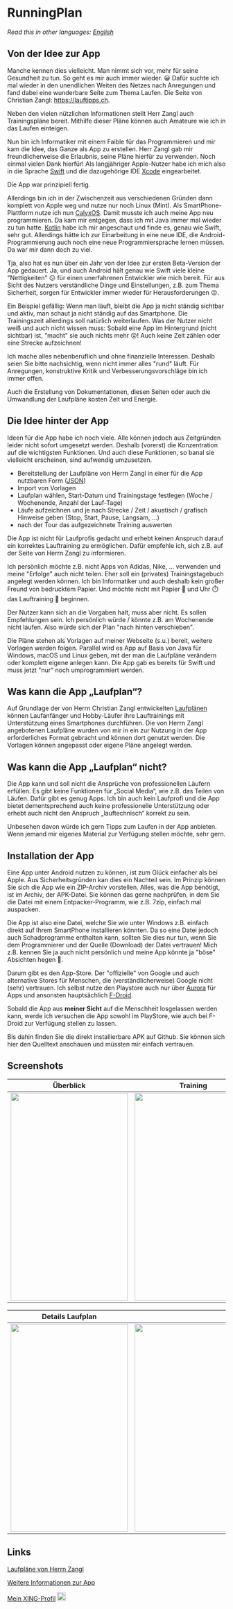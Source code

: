 # RunningPlan

*Read this in other languages: [English](README.md)*

## Von der Idee zur App

Manche kennen dies vielleicht. Man nimmt sich vor, mehr für seine Gesundheit zu tun. So geht es mir auch immer wieder. :grinning:
Dafür suchte ich mal wieder in den unendlichen Weiten des Netzes nach Anregungen und fand dabei eine wunderbare Seite 
zum Thema Laufen. Die Seite von Christian Zangl: https://lauftipps.ch.

Neben den vielen nützlichen Informationen stellt Herr Zangl auch Trainingspläne bereit. Mithilfe dieser Pläne können 
auch Amateure wie ich in das Laufen einteigen.

Nun bin ich Informatiker mit einem Faible für das Programmieren und mir kam die Idee, das Ganze als App zu erstellen. 
Herr Zangl gab mir freundlicherweise die Erlaubnis, seine Pläne hierfür zu verwenden. Noch einmal vielen Dank hierfür!
Als langjähriger Apple-Nutzer habe ich mich also in die Sprache [Swift](https://developer.apple.com/swift/) und die 
dazugehörige IDE [Xcode](https://apps.apple.com/us/app/xcode/id497799835?mt=12) eingearbeitet. 

Die App war prinzipiell fertig.

Allerdings bin ich in der Zwischenzeit aus verschiedenen Gründen dann komplett von Apple weg und nutze nur noch 
Linux (Mint). Als SmartPhone-Plattform nutze ich nun [CalyxOS](https://calyxos.org/). Damit musste ich auch meine App 
neu programmieren. Da kam mir entgegen, dass ich mit Java immer mal wieder zu tun hatte.
[Kotlin](https://kotlinlang.org/) habe ich mir angeschaut und finde es, genau wie Swift, sehr gut. 
Allerdings hätte ich zur Einarbeitung in eine neue IDE, die Android-Programmierung auch noch eine neue Programmiersprache lernen müssen. 
Da war mir dann doch zu viel.

Tja, also hat es nun über ein Jahr von der Idee zur ersten Beta-Version der App gedauert. Ja, und auch Android hält 
genau wie Swift viele kleine "Nettigkeiten" :confused: für einen unerfahrenen Entwickler wie mich bereit. 
Für aus Sicht des Nutzers verständliche Dinge und Einstellungen, z.B. zum Thema Sicherheit, sorgen für Entwickler immer wieder für
Herausforderungen :wink:.

Ein Beispiel gefällig: Wenn man läuft, bleibt die App ja nicht ständig sichtbar und aktiv, man schaut ja nicht ständig 
auf das Smartphone. Die Trainingszeit allerdings soll natürlich weiterlaufen. Was der Nutzer nicht weiß und auch nicht 
wissen muss: Sobald eine App im Hintergrund (nicht sichtbar) ist, "macht" sie auch nichts mehr :astonished:! 
Auch keine Zeit zählen oder eine Strecke aufzeichnen!

Ich mache alles nebenberuflich und ohne finanzielle Interessen. Deshalb seien Sie bitte nachsichtig, wenn nicht immer 
alles "rund" läuft. Für Anregungen, konstruktive Kritik und Verbesserungsvorschläge bin ich immer offen.

Auch die Erstellung von Dokumentationen, diesen Seiten oder auch die Umwandlung der Laufpläne kosten Zeit und Energie.


## Die Idee hinter der App

Ideen für die App habe ich noch viele. Alle können jedoch aus Zeitgründen leider nicht sofort umgesetzt werden. 
Deshalb (vorerst) die Konzentration auf die wichtigsten Funktionen. Und auch diese Funktionen, so banal sie vielleicht 
erscheinen, sind aufwendig umzusetzen.

- Bereitstellung der Laufpläne von Herrn Zangl in einer für die App nutzbaren Form ([JSON](https://de.wikipedia.org/wiki/JavaScript_Object_Notation))
- Import von Vorlagen
- Laufplan wählen, Start-Datum und Trainingstage festlegen (Woche / Wochenende, Anzahl der Lauf-Tage)
- Läufe aufzeichnen und je nach Strecke / Zeit / akustisch / grafisch Hinweise geben (Stop, Start, Pause, Langsam, …)
- nach der Tour das aufgezeichnete Training auswerten

Die App ist nicht für Laufprofis gedacht und erhebt keinen Anspruch darauf ein korrektes Lauftraining zu ermöglichen. 
Dafür empfehle ich, sich z.B. auf der Seite von Herrn Zangl zu informieren.

Ich persönlich möchte z.B. nicht Apps von Adidas, Nike, … verwenden und meine "Erfolge" auch nicht teilen.
Eher soll ein (privates) Trainingstagebuch angelegt werden können. Ich bin Informatiker und auch deshalb kein großer
Freund von bedrucktem Papier. Und möchte nicht mit Papier :page_facing_up: und Uhr :stopwatch: das Lauftraining :running:
beginnen.

Der Nutzer kann sich an die Vorgaben halt, muss aber nicht. Es sollen Empfehlungen sein. Ich persönlich würde / könnte 
z.B. am Wochenende nicht laufen. Also würde sich der Plan "nach hinten verschieben".

Die Pläne stehen als Vorlagen auf meiner Webseite (s.u.) bereit, weitere Vorlagen werden folgen. 
Parallel wird es App auf Basis von Java für Windows, macOS und Linux geben, mit der man die Laufpläne verändern oder 
komplett eigene anlegen kann. Die App gab es bereits für Swift und muss jetzt "nur" noch umprogrammiert werden.


## Was kann die App „Laufplan“?

Auf Grundlage der von Herrn Christian Zangl entwickelten [Laufplänen](https://lauftipps.ch/trainingsplaene/alle-trainingsplaene-auf-einen-blick/) können Laufanfänger und Hobby-Läufer ihre Lauftrainings mit Unterstützung eines Smartphones durchführen.
Die von Herrn Zangl angebotenen Laufpläne wurden von mir in ein zur Nutzung in der App erforderliches Format gebracht und können dort genutzt werden. 
Die Vorlagen können angepasst oder eigene Pläne angelegt werden.


## Was kann die App „Laufplan“ nicht?

Die App kann und soll nicht die Ansprüche von professionellen Läufern erfüllen. Es gibt keine Funktionen für „Social Media“, wie z.B. das Teilen von Läufen. 
Dafür gibt es genug Apps. Ich bin auch kein Laufprofi und die App bietet dementsprechend auch keine professionelle Unterstützung oder erhebt auch nicht den Anspruch „lauftechnisch“ korrekt zu sein.

Unbesehen davon würde ich gern Tipps zum Laufen in der App anbieten. Wenn jemand mir eigenes Material zur Verfügung stellen möchte, sehr gern.  


## Installation der App

Eine App unter Android nutzen zu können, ist zum Glück einfacher als bei Apple. Aus Sicherheitsgründen kan dies ein Nachteil sein. 
Im Prinzip können Sie sich die App  wie ein ZIP-Archiv vorstellen. Alles, was die App benötigt, ist im Archiv, der APK-Datei. 
Sie können das gerne nachprüfen, in dem Sie die Datei mit einem Entpacker-Programm, wie z.B. 7zip, einfach mal auspacken.

Die App ist also eine Datei, welche Sie wie unter Windows z.B. einfach direkt auf Ihrem SmartPhone installieren könnten.
Da so eine Datei jedoch auch Schadprogramme enthalten kann, sollten Sie dies nur tun, wenn Sie dem Programmierer und 
der Quelle (Download) der Datei vertrauen! 
Mich z.B. kennen Sie ja auch nicht persönlich und meine App könnte ja "böse" Absichten hegen :imp:.

Darum gibt es den App-Store. Der "offizielle" von Google und auch alternative Stores für Menschen, die 
(verständlicherweise) Google nicht (sehr) vertrauen.
Ich selbst nutze den Playstore auch nur über [Aurora](https://f-droid.org/en/packages/com.aurora.store/) für Apps und 
ansonsten hauptsächlich [F-Droid](https://f-droid.org/).

Sobald die App aus **meiner Sicht** auf die Menschheit losgelassen werden kann, werde ich versuchen die App sowohl 
im PlayStore, wie auch bei F-Droid zur Verfügung stellen zu lassen.

Bis dahin finden Sie die direkt installierbare APK auf Github. Sie können sich hier den Quelltext anschauen und 
müssten mir einfach vertrauen.

## Screenshots

|**Überblick** | **Training** | **Laufpläne** |
| :---: | :---: | :---: |
| <img src="https://user-images.githubusercontent.com/48058062/159230830-dd74e050-c3b4-4d10-a65e-9cb44da2dd30.png" width="270" height="480"/> | <img src="https://user-images.githubusercontent.com/48058062/159230901-42658b61-88a4-4451-8139-088c250d5860.png" width="270" height="480"/> | <img src="https://user-images.githubusercontent.com/48058062/159230975-3bb4a868-9e85-4e85-afad-b5382483ad7f.png" width="270" height="480"/> |

|**Details Laufplan** | |
| :---: | :---: | 
| <img src="https://user-images.githubusercontent.com/48058062/159231070-c5fea648-cc87-4493-b562-3b19f4fd6285.png" width="270" height="480"/> | <img src="https://user-images.githubusercontent.com/48058062/159231123-4fdbaa20-5915-4db7-831b-cd6fcb22e716.png" width="270" height="480"/> |


## Links

[Laufpläne von Herrn Zangl](https://lauftipps.ch/kostenlose-trainingsplaene/)

[Weitere Informationen zur App](https://www.hirola.de/s/laufplan-runningplan/)

[Mein XING-Profil](https://www.xing.com/profile/Michael_Schmidt2350/cv) <image src="https://user-images.githubusercontent.com/48058062/152635585-d82a0f6d-1c4b-42c5-831f-eaf3caba1bd8.png" width="20" height="20">
